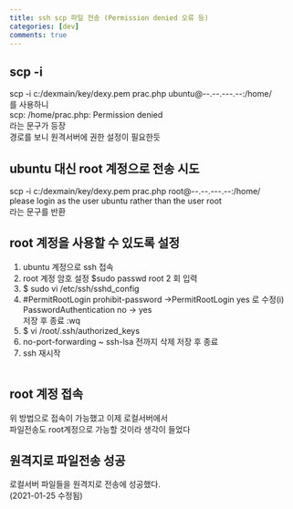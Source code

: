```yaml
---
title: ssh scp 파일 전송 (Permission denied 오류 등)
categories: [dev]
comments: true
---
```


## scp -i
scp -i c:/dexmain/key/dexy.pem prac.php ubuntu@--.--.---.--:/home/<br>
를 사용하니 <br>
scp: /home/prac.php: Permission denied<br>
라는 문구가 등장<br>
경로를 보니 원격서버에 권한 설정이 필요한듯<br>

## ubuntu 대신 root 계정으로 전송 시도
scp -i c:/dexmain/key/dexy.pem prac.php root@--.--.---.--:/home/<br>
please login as the user ubuntu rather than the user root<br>
라는 문구를 반환<br>

## root 계정을 사용할 수 있도록 설정
1. ubuntu 계정으로 ssh 접속 <br>
2. root 계정 암호 설정 $sudo passwd root 2 회 입력<br>
3. $ sudo vi /etc/ssh/sshd_config<br>
4. #PermitRootLogin prohibit-password ->PermitRootLogin yes 로 수정(i)<br>
PasswordAuthentication no -> yes<br>저장 후 종료 :wq<br>
5. $ vi /root/.ssh/authorized_keys<br>
6. no-port-forwarding ~ ssh-lsa 전까지 삭제
저장 후 종료<br>
7. ssh 재시작<br><br>

## root 계정 접속
위 방법으로 접속이 가능했고 이제 로컬서버에서<br>
파일전송도 root계정으로 가능할 것이라 생각이 들었다<br>

## 원격지로 파일전송 성공
로컬서버 파일들을 원격지로 전송에 성공했다.<br>
(2021-01-25 수정됨)